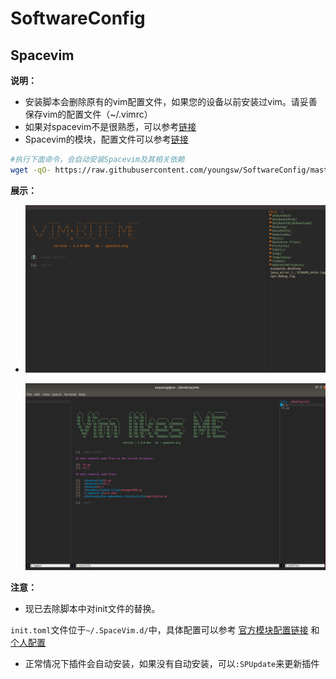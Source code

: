 # SoftwareConfig

## Spacevim

**说明：**

- 安装脚本会删除原有的vim配置文件，如果您的设备以前安装过vim。请妥善保存vim的配置文件（~/.vimrc）
- 如果对spacevim不是很熟悉，可以参考[链接](https://spacevim.org/cn/quick-start-guide/)
- Spacevim的模块，配置文件可以参考[链接](https://spacevim.org/cn/layers/)

```bash
#执行下面命令，会自动安装Spacevim及其相关依赖
wget -qO- https://raw.githubusercontent.com/youngsw/SoftwareConfig/master/SpaceVimSw.sh | sh -x

```

**展示：**

- ![展示](img/spacevim.png)

  ![展示](img/spacevim2.png)

**注意：**

- 现已去除脚本中对init文件的替换。

```init.toml```文件位于```~/.SpaceVim.d/```中，具体配置可以参考 [官方模块配置链接](https://spacevim.org/cn/layers/) 和 [个人配置](https://raw.githubusercontent.com/youngsw/SoftwareConfig/master/init.toml)

- 正常情况下插件会自动安装，如果没有自动安装，可以```:SPUpdate```来更新插件





